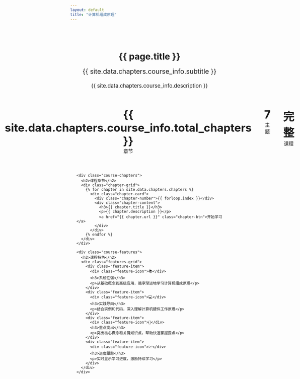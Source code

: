 ```yaml
---
layout: default
title: "计算机组成原理"
---
```


<div class="course-homepage">
  <header>
    <h1>{{ page.title }}</h1>
    <p class="course-subtitle">{{ site.data.chapters.course_info.subtitle }}</p>
    <p class="course-description">{{ site.data.chapters.course_info.description }}</p>
  </header>

  <div class="course-overview">
    <div class="course-stats">
      <div class="stat-item">
        <span class="stat-number">{{ site.data.chapters.course_info.total_chapters }}</span>
        <span class="stat-label">章节</span>
      </div>
      <div class="stat-item">
        <span class="stat-number">7</span>
        <span class="stat-label">主题</span>
      </div>
      <div class="stat-item">
        <span class="stat-number">完整</span>
        <span class="stat-label">课程</span>
      </div>
    </div>

    <div class="course-chapters">
      <h2>课程章节</h2>
      <div class="chapter-grid">
        {% for chapter in site.data.chapters.chapters %}
          <div class="chapter-card">
            <div class="chapter-number">{{ forloop.index }}</div>
            <div class="chapter-content">
              <h3>{{ chapter.title }}</h3>
              <p>{{ chapter.description }}</p>
              <a href="{{ chapter.url }}" class="chapter-btn">开始学习</a>
            </div>
          </div>
        {% endfor %}
      </div>
    </div>

    <div class="course-features">
      <h2>课程特色</h2>
      <div class="features-grid">
        <div class="feature-item">
          <div class="feature-icon">📚</div>
          <h3>系统性强</h3>
          <p>从基础概念到高级应用，循序渐进地学习计算机组成原理</p>
        </div>
        <div class="feature-item">
          <div class="feature-icon">💻</div>
          <h3>实践导向</h3>
          <p>结合实例和代码，深入理解计算机硬件工作原理</p>
        </div>
        <div class="feature-item">
          <div class="feature-icon">🎯</div>
          <h3>重点突出</h3>
          <p>突出核心概念和关键知识点，帮助快速掌握要点</p>
        </div>
        <div class="feature-item">
          <div class="feature-icon">📈</div>
          <h3>进度跟踪</h3>
          <p>实时显示学习进度，激励持续学习</p>
        </div>
      </div>
    </div>
  </div>
</div>

<style>
.course-homepage {
  max-width: 1200px;
  margin: 0 auto;
  padding: 40px 20px;
}

.course-header {
  text-align: center;
  margin-bottom: 60px;
}

.course-header h1 {
  font-size: 3em;
  margin: 0 0 10px 0;
  color: var(--headings);
}

.course-subtitle {
  font-size: 1.5em;
  color: var(--text-secondary);
  margin: 0 0 20px 0;
}

.course-description {
  font-size: 1.2em;
  color: var(--text);
  max-width: 600px;
  margin: 0 auto;
  line-height: 1.6;
}

.course-stats {
  display: flex;
  justify-content: center;
  gap: 40px;
  margin-bottom: 60px;
}

.stat-item {
  text-align: center;
}

.stat-number {
  display: block;
  font-size: 2.5em;
  font-weight: bold;
  color: var(--links);
}

.stat-label {
  color: var(--text-secondary);
  font-size: 1.1em;
}

.course-chapters {
  margin-bottom: 60px;
}

.course-chapters h2 {
  text-align: center;
  margin-bottom: 40px;
  color: var(--headings);
  font-size: 2em;
}

.chapter-grid {
  display: grid;
  grid-template-columns: repeat(auto-fit, minmax(300px, 1fr));
  gap: 30px;
}

.chapter-card {
  background: var(--bg-secondary);
  border-radius: 12px;
  padding: 25px;
  transition: all 0.3s ease;
  position: relative;
  overflow: hidden;
}

.chapter-card:hover {
  transform: translateY(-5px);
  box-shadow: 0 10px 30px rgba(0,0,0,0.1);
}

.chapter-number {
  position: absolute;
  top: 15px;
  right: 15px;
  width: 40px;
  height: 40px;
  background: var(--links);
  color: white;
  border-radius: 50%;
  display: flex;
  align-items: center;
  justify-content: center;
  font-weight: bold;
  font-size: 1.2em;
}

.chapter-content h3 {
  margin: 0 0 15px 0;
  color: var(--headings);
  font-size: 1.3em;
}

.chapter-content p {
  margin: 0 0 20px 0;
  color: var(--text);
  line-height: 1.6;
}

.chapter-btn {
  display: inline-block;
  padding: 10px 20px;
  background: var(--links);
  color: white;
  text-decoration: none;
  border-radius: 6px;
  transition: all 0.2s ease;
  font-weight: 500;
}

.chapter-btn:hover {
  background: var(--headings);
  transform: translateY(-2px);
}

.course-features {
  margin-top: 80px;
}

.course-features h2 {
  text-align: center;
  margin-bottom: 40px;
  color: var(--headings);
  font-size: 2em;
}

.features-grid {
  display: grid;
  grid-template-columns: repeat(auto-fit, minmax(250px, 1fr));
  gap: 30px;
}

.feature-item {
  text-align: center;
  padding: 30px 20px;
  background: var(--bg-secondary);
  border-radius: 12px;
  transition: all 0.3s ease;
}

.feature-item:hover {
  transform: translateY(-3px);
  box-shadow: 0 8px 25px rgba(0,0,0,0.1);
}

.feature-icon {
  font-size: 3em;
  margin-bottom: 20px;
}

.feature-item h3 {
  margin: 0 0 15px 0;
  color: var(--headings);
  font-size: 1.3em;
}

.feature-item p {
  margin: 0;
  color: var(--text);
  line-height: 1.6;
}

@media (max-width: 768px) {
  .course-header h1 {
    font-size: 2.5em;
  }
  
  .course-stats {
    flex-direction: column;
    gap: 20px;
  }
  
  .chapter-grid {
    grid-template-columns: 1fr;
  }
  
  .features-grid {
    grid-template-columns: 1fr;
  }
}
</style> 